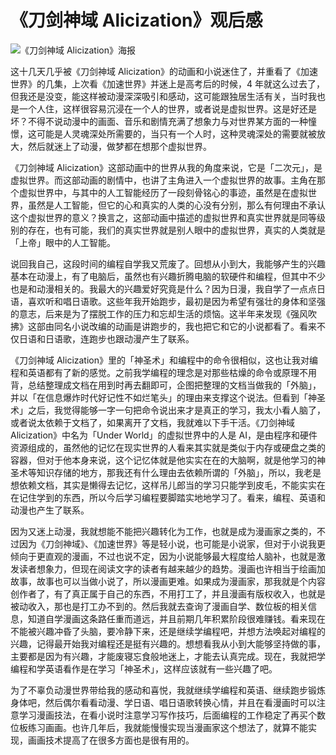 # 《刀剑神域 Alicization》观后感

![《刀剑神域 Alicization》海报](C:/My/1-BinaryFiles/9-MarkdownFileImages/p2525775315.jpg)

这十几天几乎被《刀剑神域 Alicization》的动画和小说迷住了，并重看了《加速世界》的几集，上次看《加速世界》并迷上是高考后的时候，4 年就这么过去了，但我还是没变，能这样被动漫深深吸引和感动，这可能跟独居生活有关，当时我也是一个人住，这样很容易沉浸在一个人的世界，或者说是虚拟世界。这是好还是坏？不得不说动漫中的画面、音乐和剧情充满了想象力与对世界某方面的一种憧憬，这可能是人灵魂深处所需要的，当只有一个人时，这种灵魂深处的需要就被放大，然后就迷上了动漫，做梦都在想那个虚拟世界。

《刀剑神域 Alicization》这部动画中的世界从我的角度来说，它是「二次元」，是虚拟世界。而这部动画的剧情中，也讲了主角进入一个虚拟世界的故事。主角在那个虚拟世界中，与其中的人工智能经历了一段刻骨铭心的事迹，虽然是在虚拟世界，虽然是人工智能，但它的心和真实的人类的心没有分别，那么有何理由不承认这个虚拟世界的意义？换言之，这部动画中描述的虚拟世界和真实世界就是同等级别的存在，也有可能，我们的真实世界就是别人眼中的虚拟世界，真实的人类就是「上帝」眼中的人工智能。

说回我自己，这段时间的编程自学我又荒废了。回想从小到大，我能够产生的兴趣基本在动漫上，有了电脑后，虽然也有兴趣折腾电脑的软硬件和编程，但其中不少也是和动漫相关的。我最大的兴趣爱好究竟是什么？因为日漫，我自学了一点点日语，喜欢听和唱日语歌。这些年我开始跑步，最初是因为希望有强壮的身体和坚强的意志，后来是为了摆脱工作的压力和忘却生活的烦恼。这半年来发现《强风吹拂》这部由同名小说改编的动画是讲跑步的，我也把它和它的小说都看了。看来不仅日语和日语歌，连跑步也跟动漫产生了联系。

《刀剑神域 Alicization》里的「神圣术」和编程中的命令很相似，这也让我对编程和英语都有了新的感觉。之前我学编程的理念是对那些枯燥的命令或原理不用背，总结整理成文档在用到时再去翻即可，企图把整理的文档当做我的「外脑」，并以「在信息爆炸时代好记性不如烂笔头」的理由来支撑这个说法。但看到「神圣术」之后，我觉得能够一字一句把命令说出来才是真正的学习，我太小看人脑了，或者说太依赖于文档了，如果离开了文档，我就难以下手干活。《刀剑神域 Alicization》中名为「Under World」的虚拟世界中的人是 AI，是由程序和硬件资源组成的，虽然他的记忆在现实世界的人看来其实就是类似于内存或硬盘之类的容器，但对于他本身来说，这个记忆体就是他实实在在的大脑啊，就是他学习的神圣术等知识存储的地方，那我还有什么理由去依赖所谓的「外脑」，所以，我老是想依赖文档，其实是懒得去记忆，这样吊儿郎当的学习只能学到皮毛，不能实实在在记住学到的东西，所以今后学习编程要脚踏实地地学习了。看来，编程、英语和动漫也产生了联系。

因为又迷上动漫，我就想能不能把兴趣转化为工作，也就是成为漫画家之类的，不过因为《刀剑神域》、《加速世界》等是轻小说，也可能是小说家，但对于小说我更倾向于更直观的漫画，不过也说不定，因为小说能够最大程度给人脑补，也就是激发读者想象力，但现在阅读文字的读者有越来越少的趋势。漫画也许相当于绘画加故事，故事也可以当做小说了，所以漫画更难。如果成为漫画家，那我就是个内容创作者了，有了真正属于自己的东西，不用打工了，并且漫画有版权收入，也就是被动收入，那也是打工办不到的。然后我就去查询了漫画自学、数位板的相关信息，知道自学漫画这条路任重而道远，并且前期几年积累阶段很难赚钱。看来现在不能被兴趣冲昏了头脑，要冷静下来，还是继续学编程吧，并想方法唤起对编程的兴趣，记得最开始我对编程还是挺有兴趣的。想想看我从小到大能够坚持做的事，主要都是因为有兴趣，才能废寝忘食般地迷上，才能去认真完成。现在，我就把学编程和学英语看作是在学习「神圣术」，这样应该就有一些兴趣了吧。

为了不辜负动漫世界带给我的感动和喜悦，我就继续学编程和英语、继续跑步锻炼身体吧，然后偶尔看看动漫、学日语、唱日语歌转换心情，并且在看漫画时可以注意学习漫画技法，在看小说时注意学习写作技巧，后面编程的工作稳定了再买个数位板练习画画。也许几年后，我就能慢慢实现当漫画家这个想法了，就算不能实现，画画技术提高了在很多方面也是很有用的。



